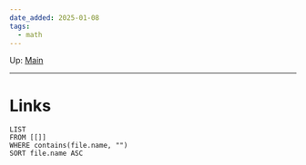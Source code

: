 ```yaml
---
date_added: 2025-01-08
tags:
  - math
---
```

Up: [Main](Main.md)
___
 
# Links
```dataview
LIST
FROM [[]]
WHERE contains(file.name, "")
SORT file.name ASC
```
